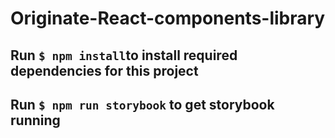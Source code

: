 # Originate-React-components-library

## Run ``` $ npm install ```to install  required dependencies for this project
## Run ``` $ npm run storybook ``` to get storybook running
